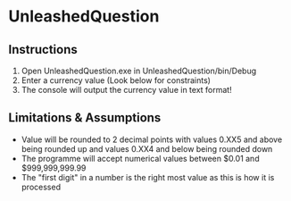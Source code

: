 # UnleashedQuestion

## Instructions
1. Open UnleashedQuestion.exe in UnleashedQuestion/bin/Debug
2. Enter a currency value (Look below for constraints)
3. The console will output the currency value in text format!

## Limitations & Assumptions
- Value will be rounded to 2 decimal points with values 0.XX5 and above being rounded up and values 0.XX4 and below being rounded down
- The programme will accept numerical values between $0.01 and $999,999,999.99
- The "first digit" in a number is the right most value as this is how it is processed
